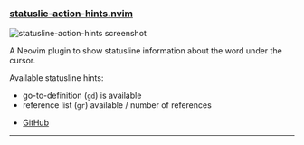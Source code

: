 <h3 id="new-statuslie-action-hints.nvim">
  <a href="#new-statuslie-action-hints.nvim">
    <span class="icon-text">
      <span class="icon">
        <i class="fa-solid fa-book"></i>
      </span>
    </span>
    <span>statuslie-action-hints.nvim</span>
  </a>
</h3>

![statusline-action-hints screenshot](https://user-images.githubusercontent.com/226654/217480442-ae97682d-c2e1-4dc3-a9d6-7d646ca4d025.gif)

A Neovim plugin to show statusline information about the word under the cursor.

Available statusline hints:
* go-to-definition (`gd`) is available
* reference list (`gr`) available / number of references

- [GitHub](https://github.com/roobert/statuslie-action-hints.nvim)

---

